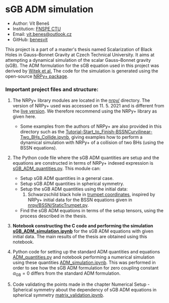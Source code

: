 # sGB ADM simulation
- Author:       Vít Beneš
- Institution:  [FNSPE CTU](https://fjfi.cvut.cz/cz/)
- Email:        vit.benes@outlook.cz
- GitHub:       [benesvit](https://github.com/benesvit)

This project is a part of a master's thesis named Scalarization of Black Holes in Gauss–Bonnet Gravity at Czech Technical University. It aims at attempting a dynamical simulation of the scalar Gauss–Bonnet gravity (sGB). The ADM formulation for the sGB equation used in this project was derived by [Witek et al.](https://arxiv.org/abs/2004.00009) The code for the simulation is generated using the open-source [NRPy+ package](https://nrpyplus.net/).

### Important project files and structure:
 1. The NRPy+ library modules are located in the [nrpy/](nrpy/) directory. The version of NRPy+ used was accessed on 11. 5. 2021 and is different from the [live version](https://github.com/nrpy/nrpy). We therefore recommend using the NRPy+ library as given here. 
    - Some examples from the authors of NRPy+ are also provided in this directory such as the [Tutorial-Start_to_Finish-BSSNCurvilinear-Two_BHs_Collide.ipynb](nrpy\Tutorial-Start_to_Finish-BSSNCurvilinear-Two_BHs_Collide.ipynb), giving examples how to perform a dynamical simulation with NRPy+ of a collision of two BHs (using the BSSN equations).

2. <a name="item2"></a>The Python code file where the sGB ADM quantities are setup and the equations are constructed in terms of NRPy+ indexed expression is [sGB_ADM_quantities.py](sGB_ADM_quantities.py). This module can:
    - Setup sGB ADM quantities in a general case.
    - Setup sGB ADM quantities in spherical symmetry.
    - Setup the sGB ADM quantities using the initial data:
        1) Schwarzschild black hole in [trumpet coordinates](https://iopscience.iop.org/article/10.1088/0264-9381/31/11/117001), inspired by NRPy+ initial data for the BSSN equations given in [nrpy/BSSN/StaticTrumpet.py](nrpy\BSSN\StaticTrumpet.py).
    - Find the sGB ADM equations in terms of the setup tensors, using the process described in the thesis.
3. **Notebook constructing the C code and performing the simulation [sGB_ADM_simulation.ipynb](sGB_ADM_simulation.ipynb)** for the sGB ADM equations with given initial data. The main results of the thesis are obtained using this notebook.

4. Python code for setting up the standard ADM quantities and equations [ADM_quantities.py](ADM_quantities.py) and notebook performing a numerical simulation using these quantities [ADM_simulation.ipynb](ADM_simulation.ipynb). This was performed in order to see how the sGB ADM formulation for zero coupling constant $\alpha_\text{GB} = 0$ differs from the standard ADM formulation.

5. Code validating the points made in the chapter Numerical Setup - Spherical symmetry about the dependency of sGB ADM equations in spherical symmetry [matrix_validation.ipynb](matrix_validation.ipynb). 
